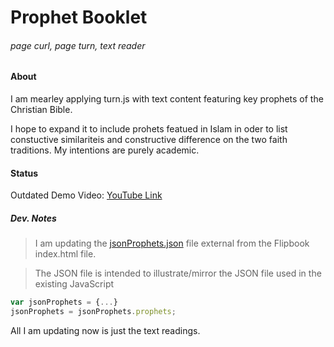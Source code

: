 # Prophet Booklet
###### page curl, page turn, text reader

#### About
I am mearley applying turn.js with text content featuring key prophets of the Christian Bible.

I hope to expand it to include prohets featued in Islam in oder to list constuctive similariteis and constructive difference on the two faith traditions. My intentions are purely academic.

#### Status

Outdated Demo Video: [YouTube Link](https://www.youtube.com/watch?v=vby99NIII28)

##### Dev. Notes

> I am updating the [jsonProphets.json](https://github.com/mezcel/Prophet-Booklet/blob/master/jsonProphets.json) file external from the Flipbook index.html file.

> The JSON file is intended to illustrate/mirror the JSON file used in the existing JavaScript

```javascript
var jsonProphets = {...}
jsonProphets = jsonProphets.prophets;
```
All I am updating now is just the text readings.
